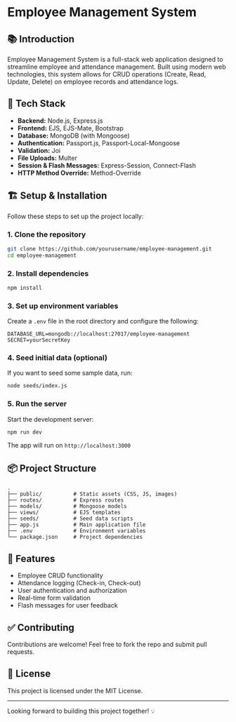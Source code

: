# Employee Management System

## 📚 Introduction
Employee Management System is a full-stack web application designed to streamline employee and attendance management. Built using modern web technologies, this system allows for CRUD operations (Create, Read, Update, Delete) on employee records and attendance logs.

## 🚀 Tech Stack
- **Backend:** Node.js, Express.js
- **Frontend:** EJS, EJS-Mate, Bootstrap
- **Database:** MongoDB (with Mongoose)
- **Authentication:** Passport.js, Passport-Local-Mongoose
- **Validation:** Joi
- **File Uploads:** Multer
- **Session & Flash Messages:** Express-Session, Connect-Flash
- **HTTP Method Override:** Method-Override

## 🏗️ Setup & Installation

Follow these steps to set up the project locally:

### 1. Clone the repository
```bash
git clone https://github.com/yourusername/employee-management.git
cd employee-management
```

### 2. Install dependencies
```bash
npm install
```

### 3. Set up environment variables
Create a `.env` file in the root directory and configure the following:
```
DATABASE_URL=mongodb://localhost:27017/employee-management
SECRET=yourSecretKey
```

### 4. Seed initial data (optional)
If you want to seed some sample data, run:
```bash
node seeds/index.js
```

### 5. Run the server
Start the development server:
```bash
npm run dev
```
The app will run on `http://localhost:3000`

## 📦 Project Structure
```
.
├── public/          # Static assets (CSS, JS, images)
├── routes/          # Express routes
├── models/          # Mongoose models
├── views/           # EJS templates
├── seeds/           # Seed data scripts
├── app.js           # Main application file
├── .env             # Environment variables
└── package.json     # Project dependencies
```

## 📄 Features
- Employee CRUD functionality
- Attendance logging (Check-in, Check-out)
- User authentication and authorization
- Real-time form validation
- Flash messages for user feedback

## ✅ Contributing
Contributions are welcome! Feel free to fork the repo and submit pull requests.

## 📝 License
This project is licensed under the MIT License.

---

Looking forward to building this project together! 💡

